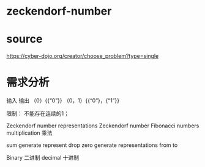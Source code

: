 # zeckendorf-number


# source
https://cyber-dojo.org/creator/choose_problem?type=single


# 需求分析

输入    输出
（0）{{“0”}}
（0，1）{{“0”}，{“1”}}

限制：
不能存在连续的1；


Zeckendorf number representations
Zeckendorf number
Fibonacci numbers  
multiplication 乘法
 
sum 
generate
represent 
drop zero 
generate representations from to 

Binary 二进制
decimal 十进制



